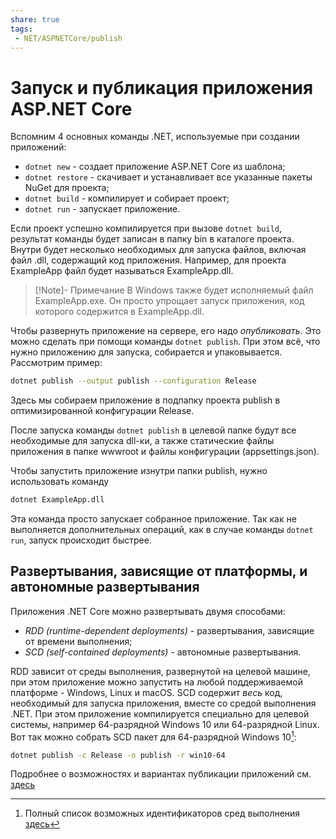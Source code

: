```yaml
---
share: true
tags:
 - NET/ASPNETCore/publish
---
```

# Запуск и публикация приложения ASP.NET Core
Вспомним 4 основных команды .NET, используемые при создании приложений:
- `dotnet new` - создает приложение ASP.NET Core из шаблона;
- `dotnet restore` - скачивает и устанавливает все указанные пакеты NuGet для проекта;
- `dotnet build` - компилирует и собирает проект;
- `dotnet run` - запускает приложение.

Если проект успешно компилируется при вызове `dotnet build`, результат команды будет записан в папку bin в каталоге проекта. Внутри будет несколько необходимых для запуска файлов, включая файл .dll, содержащий код приложения. Например, для проекта ExampleApp файл будет называться ExampleApp.dll.
> [!Note]- Примечание
> В Windows также будет исполняемый файл ExampleApp.exe. Он просто упрощает запуск приложения, код которого содержится в ExampleApp.dll.

Чтобы развернуть приложение на сервере, его надо *опубликовать*. Это можно сделать при помощи команды `dotnet publish`. При этом всё, что нужно приложению для запуска, собирается и упаковывается. Рассмотрим пример:
```bash
dotnet publish --output publish --configuration Release
```
Здесь мы собираем приложение в подпапку проекта publish в оптимизированной конфигурации Release.

После запуска команды `dotnet publish` в целевой папке будут все необходимые для запуска dll-ки, а также статические файлы приложения в папке wwwroot и файлы конфигурации (appsettings.json).

Чтобы запустить приложение изнутри папки publish, нужно использовать команду
```bash
dotnet ExampleApp.dll
```
Эта команда просто запускает собранное приложение. Так как не выполняется дополнительных операций, как в случае команды `dotnet run`, запуск происходит быстрее.
## Развертывания, зависящие от платформы, и автономные развертывания
Приложения .NET Core можно развертывать двумя способами:
- *RDD (runtime-dependent deployments)* - развертывания, зависящие от времени выполнения;
- *SCD (self-contained deployments)* - автономные развертывания.

RDD зависит от среды выполнения, развернутой на целевой машине, при этом приложение можно запустить на любой поддерживаемой платформе - Windows, Linux и macOS.
SCD содержит *весь* код, необходимый для запуска приложения, вместе со средой выполнения .NET. При этом приложение компилируется специально для целевой системы, например 64-разрядной Windows 10 или 64-разрядной Linux.
Вот так можно собрать SCD пакет для 64-разрядной Windows 10[^1]:
```bash
dotnet publish -c Release -o publish -r win10-64
```
Подробнее о возможностях и вариантах публикации приложений см. [здесь](https://docs.microsoft.com/dotnet/core/deploying/)

[^1]: Полный список возможных идентификаторов сред выполнения [здесь](https://docs.microsoft.com/dotnet/core/rid-catalog)

